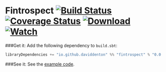 Fintrospect [![Build Status](https://travis-ci.org/daviddenton/fintrospect.svg)](https://travis-ci.org/daviddenton/fintrospect) [![Coverage Status](https://coveralls.io/repos/daviddenton/fintrospect/badge.svg?branch=master)](https://coveralls.io/r/daviddenton/fintrospect?branch=master) [![Download](https://api.bintray.com/packages/daviddenton/maven/fintrospect/images/download.svg) ](https://bintray.com/daviddenton/maven/fintrospect/_latestVersion) [ ![Watch](https://www.bintray.com/docs/images/bintray_badge_color.png) ](https://bintray.com/daviddenton/maven/fintrospect/view?source=watch)
===========

###Get it:
Add the following dependency to ```build.sbt```:
```scala
libraryDependencies += "io.github.daviddenton" %% "fintrospect" % "0.0.0"
```

###See it:
See the [example code](https://github.com/daviddenton/fintrospect/tree/master/src/test/scala/examples).
